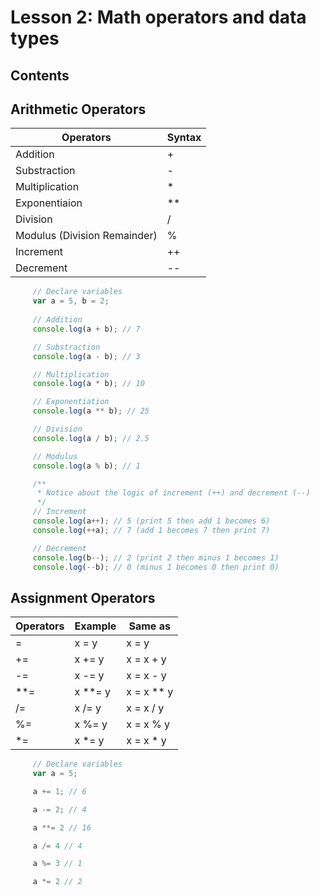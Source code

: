 # Lesson 2: Math operators and data types

## Contents

## Arithmetic Operators
| Operators  |   Syntax   |
|------------|------------|
| Addition | + |
| Substraction | - |
| Multiplication | * |
| Exponentiaion | ** |
| Division | / |
| Modulus (Division Remainder) | % |
| Increment | ++ |
| Decrement | -- |
```javascript
     // Declare variables
     var a = 5, b = 2;
     
     // Addition
     console.log(a + b); // 7

     // Substraction
     console.log(a - b); // 3

     // Multiplication
     console.log(a * b); // 10

     // Exponentiation
     console.log(a ** b); // 25

     // Division
     console.log(a / b); // 2.5

     // Modulus 
     console.log(a % b); // 1

     /**
      * Notice about the logic of increment (++) and decrement (--)
      */
     // Increment
     console.log(a++); // 5 (print 5 then add 1 becomes 6)
     console.log(++a); // 7 (add 1 becomes 7 then print 7)

     // Decrement
     console.log(b--); // 2 (print 2 then minus 1 becomes 1)
     console.log(--b); // 0 (minus 1 becomes 0 then print 0)
```

## Assignment Operators
|  Operators  |   Example  |   Same as  |
|-------------|------------|------------|
| = | x = y | x = y |
| += | x += y | x = x + y |
| -= | x -= y | x = x - y |
| **= | x **= y | x = x ** y |
| /= | x /= y | x = x / y |
| %= | x %= y | x = x % y |
| *= | x *= y | x = x * y |
```javascript
     // Declare variables
     var a = 5;

     a += 1; // 6

     a -= 2; // 4

     a **= 2 // 16

     a /= 4 // 4

     a %= 3 // 1

     a *= 2 // 2
```

